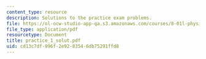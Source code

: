 ```yaml
---
content_type: resource
description: Solutions to the practice exam problems.
file: https://ol-ocw-studio-app-qa.s3.amazonaws.com/courses/8-01l-physics-i-classical-mechanics-fall-2005/cd13c7df996f2e9283546db75291ffd8_practice_1_solut.pdf
file_type: application/pdf
resourcetype: Document
title: practice_1_solut.pdf
uid: cd13c7df-996f-2e92-8354-6db75291ffd8
---
```

